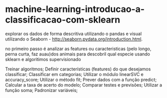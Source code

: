 # machine-learning-introducao-a-classificacao-com-sklearn
explorar os dados de forma descritiva utilizando o pandas e visual utilizando o Seaborn - http://seaborn.pydata.org/introduction.html.

no primeiro passo é analizar as features ou caracteristicas (pelo longo, perna curta, faz auau)dos animais para descobril qual especie usando sklearn e algoritimos supervisionado

Treinar algoritmos;
Definir características (features) do que desejamos classificar;
Classificar em categorias;
Utilizar o módulo linearSVC e accuracy_score;
Utilizar o método fit;
Prever dados com a função predict;
Calcular a taxa de acerto do modelo;
Comparar testes e previsões;
Utilizar a função soma;
Padronizar variáveis;

